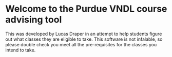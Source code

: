 # Welcome to the Purdue VNDL course advising tool

This was developed by Lucas Draper in an attempt to help students figure out what classes they are eligible to take. This software is not infalable, so please double check you meet all the pre-requisites for the classes you intend to take. 